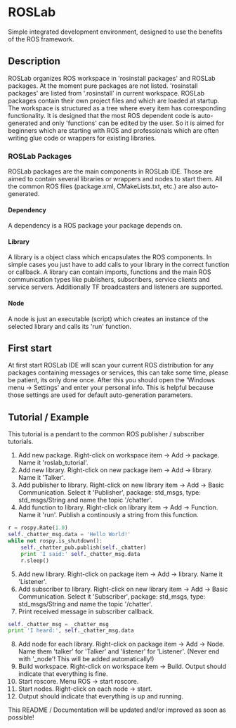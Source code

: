 # ROSLab


Simple integrated development environment, designed to use the benefits of the ROS framework.


## Description


ROSLab organizes ROS workspace in 'rosinstall packages' and ROSLab packages. At the moment pure packages are not listed. 'rosinstall packages' are listed from '.rosinstall' in current workspace. ROSLab packages contain their own project files and which are loaded at startup. The workspace is structured as a tree where every item has corresponding functionality. It is designed that the most ROS dependent code is auto-generated and only 'functions' can be edited by the user. So it is aimed for beginners which are starting with ROS and professionals which are often writing glue code or wrappers for existing libraries.

### ROSLab Packages


ROSLab packages are the main components in ROSLab IDE. Those are aimed to contain several libraries or wrappers and nodes to start them. All the common ROS files (package.xml, CMakeLists.txt, etc.) are also auto-generated.

#### Dependency

A dependency is a ROS package your package depends on.

#### Library

A library is a object class which encapsulates the ROS components. In simple cases you just have to add calls to your library in the correct function or callback. A library can contain imports, functions and the main ROS communication types like publishers, subscribers, service clients and service servers. Additionally TF broadcasters and listeners are supported.

#### Node

A node is just an executable (script) which creates an instance of the selected library and calls its 'run' function.


## First start


At first start ROSLab IDE will scan your current ROS distribution for any packages containing messages or services, this can take some time, please be patient, its only done once. After this you should open the 'Windows menu -> Settings' and enter your personal info. This is helpful because those settings are used for default auto-generation parameters.


## Tutorial / Example


This tutorial is a pendant to the common ROS publisher / subscriber tutorials.

1. Add new package. Right-click on workspace item -> Add -> package. Name it 'roslab_tutorial'.
2. Add new library. Right-click on new package item -> Add -> library. Name it 'Talker'.
3. Add publisher to library. Right-click on new library item -> Add -> Basic Communication. Select it 'Publisher', package: std_msgs, type: std_msgs/String and name the topic '/chatter'.
4. Add function to library. Right-click on library item -> Add -> Function. Name it 'run'. Publish a continously a string from this function.
```python
r = rospy.Rate(1.0)
self._chatter_msg.data = 'Hello World!'
while not rospy.is_shutdown():
    self._chatter_pub.publish(self._chatter)
    print 'I said:' self._chatter_msg.data
    r.sleep()
```
5. Add new library. Right-click on package item -> Add -> library. Name it 'Listener'.
6. Add subscriber to library. Right-click on new library item -> Add -> Basic Communication. Select it 'Subscriber', package: std_msgs, type: std_msgs/String and name the topic '/chatter'.
7. Print received message in subscriber callback.
```python
self._chatter_msg = _chatter_msg
print 'I heard:', self._chatter_msg.data
```
8. Add node for each library. Right-click on package item -> Add -> Node. Name them 'talker' for 'Talker' and 'listener' for 'Listener'. (Never end with '_node'! This will be added automatically!)
9. Build workspace. Right-click on workspace item -> Build. Output should indicate that everything is fine.
10. Start roscore. Menu ROS -> start roscore.
11. Start nodes. Right-click on each node -> start.
12. Output should indicate that everything is up and running.


This README / Documentation will be updated and/or improved as soon as possible!